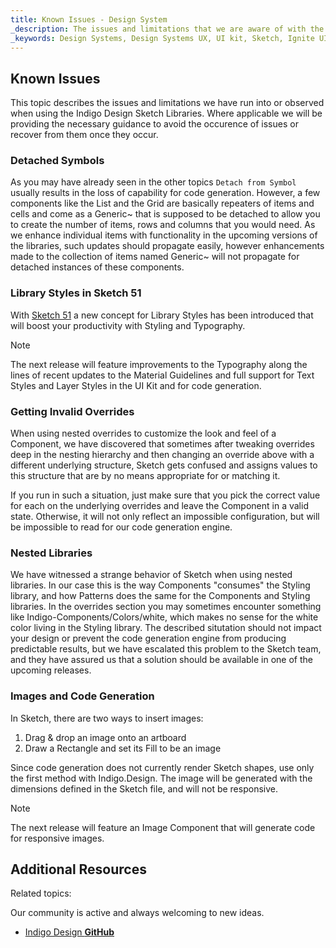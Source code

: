 ```yaml
---
title: Known Issues - Design System
_description: The issues and limitations that we are aware of with the guidance how to avoid or recover in case you run into them. 
_keywords: Design Systems, Design Systems UX, UI kit, Sketch, Ignite UI for Angular, Sketch to Angular, Sketch to Angular, Angular, Angular Design System, Export code from Sketch, Design Kits for Angular, Sketch HTML, Sketch to HTML, Sketch UI kits
---
```


## Known Issues

This topic describes the issues and limitations we have run into or observed when using the Indigo Design Sketch Libraries. Where applicable we will be providing the necessary guidance to avoid the occurence of issues or recover from them once they occur.

### Detached Symbols

As you may have already seen in the other topics `Detach from Symbol` usually results in the loss of capability for code generation. However, a few components like the List and the Grid are basically repeaters of items and cells and come as a Generic~ that is supposed to be detached to allow you to create the number of items, rows and columns that you would need. As we enhance individual items with functionality in the upcoming versions of the libraries, such updates should propagate easily, however enhancements made to the collection of items named Generic~ will not propagate for detached instances of these components.

### Library Styles in Sketch 51

With [Sketch 51](https://www.sketchapp.com/updates/#version-51) a new concept for Library Styles has been introduced that will boost your productivity with Styling and Typography.

> [!Note]
> The next release will feature improvements to the Typography along the lines of recent updates to the Material Guidelines and full support for Text Styles and Layer Styles in the UI Kit and for code generation.

### Getting Invalid Overrides

When using nested overrides to customize the look and feel of a Component, we have discovered that sometimes after tweaking overrides deep in the nesting hierarchy and then changing an override above with a different underlying structure, Sketch gets confused and assigns values to this structure that are by no means appropriate for or matching it.

If you run in such a situation, just make sure that you pick the correct value for each on the underlying overrides and leave the Component in a valid state. Otherwise, it will not only reflect an impossible configuration, but will be impossible to read for our code generation engine.

### Nested Libraries

We have witnessed a strange behavior of Sketch when using nested libraries. In our case this is the way Components "consumes" the Styling library, and how Patterns does the same for the Components and Styling libraries. In the overrides section you may sometimes encounter something like Indigo-Components/Colors/white, which makes no sense for the white color living in the Styling library. The described situtation should not impact your design or prevent the code generation engine from producing predictable results, but we have escalated this problem to the Sketch team, and they have assured us that a solution should be available in one of the upcoming releases.

### Images and Code Generation

In Sketch, there are two ways to insert images:

1.  Drag & drop an image onto an artboard
2.  Draw a Rectangle and set its Fill to be an image

Since code generation does not currently render Sketch shapes, use only the first method with Indigo.Design. The image will be generated with the dimensions defined in the Sketch file, and will not be responsive.

> [!Note]
> The next release will feature an Image Component that will generate code for responsive images.

## Additional Resources

Related topics:

Our community is active and always welcoming to new ideas.

- [Indigo Design **GitHub**](https://github.com/IgniteUI/design-system-docfx)
